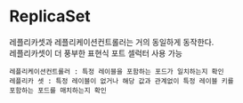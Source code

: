 # ReplicaSet
레플리카셋과 레플리케이션컨트롤러는 거의 동일하게 동작한다.  
레플리카셋이 더 풍부한 표현식 포트 셀럭터 사용 가능

```
레플리케이션컨트롤러 : 특정 레이블을 포함하는 포드가 일치하는지 확인
레플리카 셋 : 특정 레이블이 없거나 해당 값과 관계없이 특정 레이블 키를
포함하는 포드를 매치하는지 확인
```
